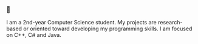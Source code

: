 ### 👋

I am a 2nd-year Computer Science student. My projects are research-based or oriented toward developing my programming skills. I am focused on C++, C# and Java.
